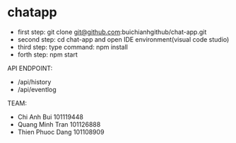 # chatapp
- first step: git clone git@github.com:buichianhgithub/chat-app.git
- second step: cd chat-app and open IDE environment(visual code studio)
- third step: type command: npm install
- forth step: npm start


API ENDPOINT: 
- /api/history
- /api/eventlog

TEAM:
- Chi Anh Bui 101119448
- Quang Minh Tran 101126888
- Thien Phuoc Dang 101108909

